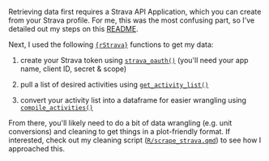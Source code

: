 Retrieving data first requires a Strava API Application, which you can create from your Strava profile. For me, this was the most confusing part, so I've detailed out my steps on this [README](https://github.com/samanthacsik/strava-dashboard/blob/main/README.md). 

Next, I used the following [`{rStrava}`](https://cran.r-project.org/web/packages/rStrava/index.html) functions to get my data: 

1. create your Strava token using [`strava_oauth()`](https://search.r-project.org/CRAN/refmans/rStrava/html/strava_oauth.html) (you'll need your app name, client ID, secret & scope)

2. pull a list of desired activities using [`get_activity_list()`](https://search.r-project.org/CRAN/refmans/rStrava/html/get_activity_list.html)

3. convert your activity list into a dataframe for easier wrangling using [`compile_activities()`](https://search.r-project.org/CRAN/refmans/rStrava/html/compile_activities.html)

From there, you'll likely need to do a bit of data wrangling (e.g. unit conversions) and cleaning to get things in a plot-friendly format. If interested, check out my cleaning script ([`R/scrape_strava.qmd`](https://github.com/samanthacsik/strava-dashboard/blob/main/R/scrape_strava.qmd)) to see how I approached this.


